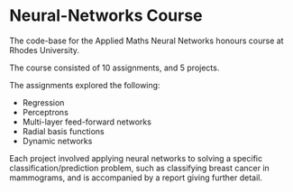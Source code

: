 # Neural-Networks Course 

The code-base for the Applied Maths Neural Networks honours course at Rhodes University. 

The course consisted of 10 assignments, and 5 projects. 

The assignments explored the following: 
- Regression
- Perceptrons 
- Multi-layer feed-forward networks 
- Radial basis functions 
- Dynamic networks 

Each project involved applying neural networks to solving a specific classification/prediction problem, such as classifying breast cancer in mammograms, and is accompanied by a report giving further detail. 


